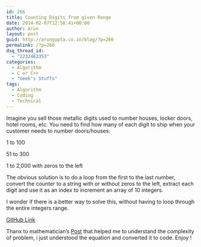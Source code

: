 ```yaml
---
id: 266
title: Counting Digits from given Range
date: 2014-02-07T12:58:41+00:00
author: Arun
layout: post
guid: http://arungupta.co.in/blog/?p=266
permalink: /?p=266
dsq_thread_id:
  - "2232463353"
categories:
  - Algorithm
  - C or C++
  - "Geek's Stuffs"
tags:
  - Algorithm
  - Coding
  - Technical
---
```

Imagine you sell those metallic digits used to number houses, locker doors, hotel rooms, etc. You need to find how many of each digit to ship when your customer needs to number doors/houses:
  
1 to 100
  
51 to 300
  
1 to 2,000 with zeros to the left
  
The obvious solution is to do a loop from the first to the last number, convert the counter to a string with or without zeros to the left, extract each digit and use it as an index to increment an array of 10 integers.
  
I wonder if there is a better way to solve this, without having to loop through the entire integers range.
  
<a href="https://github.com/arungupta2008/digitcount" target="_blank">GitHub Link</a>
  
Thanx to mathematician&#8217;s [Post](http://www.artofproblemsolving.com/Forum/viewtopic.php?p=1741600#1741600) that helped me to understand the complexity of problem, i just understood the equation and converted it to code. Enjoy !
